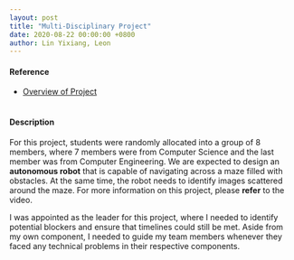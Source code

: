 ```yaml
---
layout: post
title: "Multi-Disciplinary Project"
date: 2020-08-22 00:00:00 +0800
author: Lin Yixiang, Leon
---
```


#### Reference
- [Overview of Project](https://www.youtube.com/watch?v=wrS_hG-c0ME)
<br/><br/>

#### Description
For this project, students were randomly allocated into a group of 8 members,
where 7 members were from Computer Science and the last member was from Computer
Engineering. We are expected to design an **autonomous robot** that is capable
of navigating across a maze filled with obstacles. At the same time, the robot
needs to identify images scattered around the maze. For more information on this
project, please **refer** to the video.

I was appointed as the leader for this project, where I needed to identify potential blockers 
and ensure that timelines could still be met. Aside from my own component, I needed 
to guide my team members whenever they faced any technical problems in their respective 
components.
